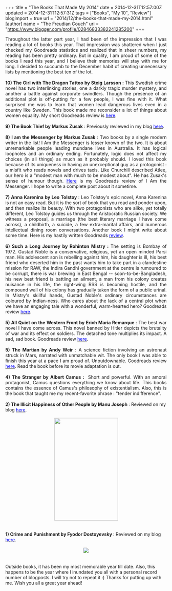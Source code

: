 +++
title = "The Books That Made My 2014"
date = 2014-12-31T12:57:00Z
updated = 2014-12-31T12:57:31Z
tags = ["Books", "My 10", "Review"]
blogimport = true 
url = "2014/12/the-books-that-made-my-2014.html"
[author]
	name = "The Freudian Couch"
	uri = "https://www.blogger.com/profile/02846833382241285200"
+++

<div dir="ltr" style="text-align: left;" trbidi="on">
<div style="text-align: justify;">
Throughout the latter part year, I had been of the impression that I was reading a lot of books this year. That impression was shattered when I just checked my Goodreads statistics and realized that in sheer numbers, my reading has been pretty ordinary. But in quality, I am proud of some of the books I read this year, and I believe their memories will stay with me for long. I decided to succumb to the December habit of creating unnecessary lists by mentioning the best ten of the lot.</div>
<div>
<div style="text-align: justify;">
<br /></div>
</div>
<div>
<div style="text-align: justify;">
<b>10) The Girl with The Dragon&nbsp;Tattoo&nbsp;by Steig Larsson : </b>This Swedish crime novel has two interlinking stories, one a darkly tragic murder mystery, and another a battle against corporate swindlers. Though the presence of an additional plot is off-putting for a few people, I was fine with it. What surprised me was to learn that women lead dangerous lives even in a country like Sweden. This book made me reconsider a lot of things about women equality. My short Goodreads review is <a href="https://www.goodreads.com/book/show/2429135.The_Girl_with_the_Dragon_Tattoo" target="_blank"><span style="color: blue;">here</span></a>.</div>
<div style="text-align: justify;">
<b><br /></b></div>
<div style="text-align: justify;">
<b>9) The Book Thief by Markus Zusak</b> : Previously reviewed in my blog&nbsp;<a href="http://thefreudiancouch.com/2014/07/the-book-thief-review.html" target="_blank"><span style="color: blue;">here</span></a>.</div>
</div>
<div>
<div style="text-align: justify;">
<br /></div>
</div>
<div>
<div style="text-align: justify;">
<b>8)&nbsp;I am the Messenger by Markus Zusak</b> : Two books by a single modern writer in the list! I Am the Messenger is lesser known of the two. It is about unremarkable people leading mundane lives in Australia. It has logical loopholes and an ordinary ending. Fortunately, logic does not affect my choices (in all things) as much as it probably should. I loved this book because of its uniqueness in having an unexceptional guy as a protogonist : a misfit who reads novels and drives taxis. Like Churchill described Atlee, our hero is a "modest man with much to be modest about". He has Zusak's sense of humour though. <a href="https://www.goodreads.com/review/show/992191008?book_show_action=false" target="_blank"><span style="color: blue;">Here</span></a> is my Goodreads review of I Am the Messenger. I hope to write a complete post about it sometime.</div>
</div>
<div>
<div style="text-align: justify;">
<br /></div>
</div>
<div>
<div style="text-align: justify;">
<b>7) Anna Karenina by Leo Tolstoy </b>: Leo Tolstoy's epic novel, Anna Karenina is not an easy read. But it is the sort of book that you read and ponder upon, and then realize its beauty. With two protagonists who are alike, yet totally different, Leo Tolstoy guides us through the Aristocratic Russian society. We witness a proposal, a marriage (the best literary marriage I have come across), a childbirth, a suicide, a few extra-marital affairs, and numerous intellectual dining room conversations. Another book I might write about some time. Here is my hastily written Goodreads <a href="https://www.goodreads.com/review/show/1112600492?book_show_action=false" target="_blank"><span style="color: blue;">review</span></a>.</div>
</div>
<div>
<div style="text-align: justify;">
<b><br /></b></div>
</div>
<div>
<div style="text-align: justify;">
<b>6) Such a Long Journey by Rohinton Mistry : </b>The setting is Bombay of 1972. Gustad Noble is a conservative, religious, yet an open minded Parsi man. His adolescent son is rebelling against him, his daughter is ill, his best friend who deserted him in the past wants him to take part in a clandestine mission for RAW, the Indira Gandhi government at the centre is rumoured to be corrupt, there is war brewing in East Bengal -- soon-to-be-Bangladesh, his new best friend is battling an ailment, a man from his colony creates nuisance in his life, the right-wing RSS is becoming hostile, and the compound wall of his colony has gradually taken the form of a public urinal. In Mistry's skillful hands, Gustad Noble's ordinary circumstances are coloured by Indian-ness. Who cares about the lack of a central plot when we have an engaging tale with a wonderful, warm-hearted hero? Goodreads review <a href="https://www.goodreads.com/review/show/1059655352?book_show_action=false" target="_blank"><span style="color: blue;">here</span></a>.</div>
</div>
<div>
<div style="text-align: justify;">
<br /></div>
</div>
<div>
<div style="text-align: justify;">
<b>5) All Quiet on the Western Front by Erich Maria Remarque </b>: The best war novel I have come across. This novel banned by Hitler depicts the brutality of war and its effect on soldiers. The detached tone multiplies its impact. A sad, sad book. Goodreads review <a href="https://www.goodreads.com/review/show/1077460145?book_show_action=false" target="_blank"><span style="color: blue;">here</span></a>.</div>
</div>
<div>
<div style="text-align: justify;">
<br /></div>
</div>
<div>
<div style="text-align: justify;">
<b>5) The Martian by Andy Weir</b>&nbsp;: A science fiction involving an astronaut struck in Mars, narrated with unmatchable wit. The only book I was able to finish this year at a pace I am proud of. Unputdownable. Goodreads review <a href="https://www.goodreads.com/review/show/1063277762?book_show_action=false" target="_blank"><span style="color: blue;">here</span></a>. Read the book before its movie adaptation is out.</div>
</div>
<div>
<div style="text-align: justify;">
<b><br /></b></div>
</div>
<div>
<div style="text-align: justify;">
<b>4) The Stranger by Albert Camus : </b>&nbsp;Short and powerful. With an amoral protagonist, Camus questions everything we know about life. This books contains the essence of Camus's philosophy of existentialism. Also, this is the book that taught me my recent-favorite phrase : "tender indifference".&nbsp;</div>
</div>
<div>
<b><br /></b></div>
<div>
<b>2) The Illicit Happiness of Other People by Manu Joseph</b> : Reviewed on my blog <a href="http://thefreudiancouch.com/2014/09/the-illicit-happiness-of-other-people.html" target="_blank"><span style="color: blue;">here</span></a>.<br />
<br />
<div class="separator" style="clear: both; text-align: center;">
<a href="https://blogger.googleusercontent.com/img/b/R29vZ2xl/AVvXsEjYnz2PANhXxFawTOFiaifuQWiFVTr2pvbbIv8CGysUEBYb2-3eYD2fOca1Bp4FacVMcCUwCVPUWMyyRVApWLjmbtj0lnQyBtrtVASp0RxEOebfvpw9vYc7-c-m8vqiZIuQdphWvenHDgve/s1600/Illicit+Happiness.jpg" imageanchor="1" style="margin-left: 1em; margin-right: 1em;"><img border="0" src="https://blogger.googleusercontent.com/img/b/R29vZ2xl/AVvXsEjYnz2PANhXxFawTOFiaifuQWiFVTr2pvbbIv8CGysUEBYb2-3eYD2fOca1Bp4FacVMcCUwCVPUWMyyRVApWLjmbtj0lnQyBtrtVASp0RxEOebfvpw9vYc7-c-m8vqiZIuQdphWvenHDgve/s1600/Illicit+Happiness.jpg" height="320" width="199" /></a></div>
<br /></div>
<div>
<br />
<b>1) Crime and Punishment by Fyodor Dostoyevsky </b>: Reviewed on my blog <a href="https://www.goodreads.com/book/show/7144.Crime_and_Punishment" target="_blank"><span style="color: blue;">here</span></a>.<br />
<br />
<div class="separator" style="clear: both; text-align: center;">
<a href="https://blogger.googleusercontent.com/img/b/R29vZ2xl/AVvXsEiLSCZRlWRWuyI4NpiafZKXqlXHdxKk-2eI5JHe5s9GFTCpuMKHjdcO0ooBIscBJ-yl8Kq7t-HrQlNJUgyPpTzTeSdGUCNiZdpnJQZ1QX1RcvK5qNXXH8seePEjum4U36Wg2LD9IPkBzb8z/s1600/crime_punishment200.jpg" imageanchor="1" style="margin-left: 1em; margin-right: 1em;"><img border="0" src="https://blogger.googleusercontent.com/img/b/R29vZ2xl/AVvXsEiLSCZRlWRWuyI4NpiafZKXqlXHdxKk-2eI5JHe5s9GFTCpuMKHjdcO0ooBIscBJ-yl8Kq7t-HrQlNJUgyPpTzTeSdGUCNiZdpnJQZ1QX1RcvK5qNXXH8seePEjum4U36Wg2LD9IPkBzb8z/s1600/crime_punishment200.jpg" /></a></div>
<br />
<br />
Outside books, it has been my most memorable year till date. Also, this happens to be the year where I inundated you all with a personal record number of blogposts. I will try not to repeat it :) Thanks for putting up with me. Wish you all a great year ahead!</div>
<div>
<br /></div>
<div>
<br /></div>
</div>

